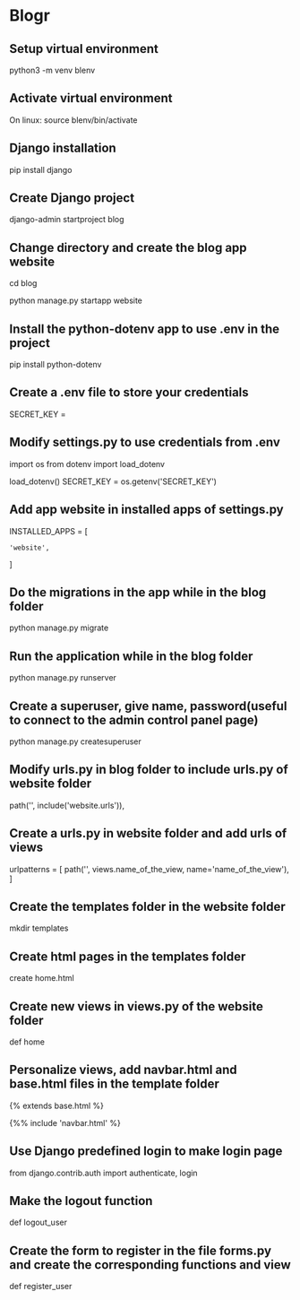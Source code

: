 # Blogr

## Setup virtual environment

python3 -m venv blenv

## Activate virtual environment

On linux: source blenv/bin/activate

## Django installation

pip install django

## Create Django project

django-admin startproject blog

## Change directory and create the blog app website

cd blog

python manage.py startapp website

## Install the python-dotenv app to use .env in the project

pip install python-dotenv

## Create a .env file to store your credentials

SECRET_KEY = 

## Modify settings.py to use credentials from .env

import os
from dotenv import load_dotenv

load_dotenv()
SECRET_KEY = os.getenv('SECRET_KEY')

## Add app website in installed apps of settings.py

INSTALLED_APPS = [

    'website',
]

## Do the migrations in the app while in the blog folder

python manage.py migrate

## Run the application while in the blog folder

python manage.py runserver

## Create a superuser, give name, password(useful to connect to the admin control panel page)

python manage.py createsuperuser

## Modify urls.py in blog folder to include urls.py of website folder

path('', include('website.urls')),

## Create a urls.py in website folder and add urls of views

 urlpatterns = [
     path('', views.name_of_the_view, name='name_of_the_view'),
 ]

## Create the templates folder in the website folder

mkdir templates

## Create html pages in the templates folder

create home.html

## Create new views in views.py of the website folder 

def home

## Personalize views, add navbar.html and base.html files in the template folder

{% extends base.html %}

{%% include 'navbar.html' %}

## Use Django predefined login to make login page

from django.contrib.auth import authenticate, login

## Make the logout function

def logout_user

## Create the form to register in the file forms.py and create the corresponding functions and view

def register_user


